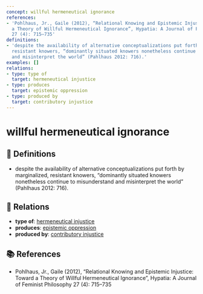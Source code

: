 ```yaml
---
concept: willful hermeneutical ignorance
references:
- 'Pohlhaus, Jr., Gaile (2012), “Relational Knowing and Epistemic Injustice: Toward
  a Theory of Willful Hermeneutical Ignorance”, Hypatia: A Journal of Feminist Philosophy
  27 (4): 715–735'
definitions:
- 'despite the availability of alternative conceptualizations put forth by marginalized,
  resistant knowers, “dominantly situated knowers nonetheless continue to misunderstand
  and misinterpret the world” (Pahlhaus 2012: 716).'
examples: []
relations:
- type: type of
  target: hermeneutical injustice
- type: produces
  target: epistemic oppression
- type: produced by
  target: contributory injustice
---
```


# willful hermeneutical ignorance

## 📖 Definitions

- despite the availability of alternative conceptualizations put forth by marginalized, resistant knowers, “dominantly situated knowers nonetheless continue to misunderstand and misinterpret the world” (Pahlhaus 2012: 716).

## 🔗 Relations

- **type of**: [hermeneutical injustice](./hermeneutical-injustice.md)
- **produces**: [epistemic oppression](./epistemic-oppression.md)
- **produced by**: [contributory injustice](./contributory-injustice.md)

## 📚 References

- Pohlhaus, Jr., Gaile (2012), “Relational Knowing and Epistemic Injustice: Toward a Theory of Willful Hermeneutical Ignorance”, Hypatia: A Journal of Feminist Philosophy 27 (4): 715–735
